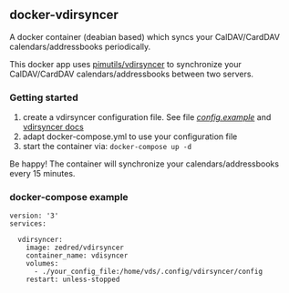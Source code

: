 ## docker-vdirsyncer
A docker container (deabian based) which syncs your CalDAV/CardDAV calendars/addressbooks periodically.

This docker app uses [pimutils/vdirsyncer](https://vdirsyncer.pimutils.org/) to synchronize your CalDAV/CardDAV calendars/addressbooks between two servers.

### Getting started

1. create a vdirsyncer configuration file. See file [_config.example_](https://github.com/pimutils/vdirsyncer/blob/master/config.example) and [vdirsyncer docs](https://vdirsyncer.pimutils.org/)
2. adapt docker-compose.yml to use your configuration file
3. start the container via:
```docker-compose up -d```

Be happy! The container will synchronize your calendars/addressbooks every 15 minutes.

### docker-compose example

```
version: '3'
services:

  vdirsyncer:
    image: zedred/vdirsyncer
    container_name: vdisyncer
    volumes:
      - ./your_config_file:/home/vds/.config/vdirsyncer/config
    restart: unless-stopped
```
